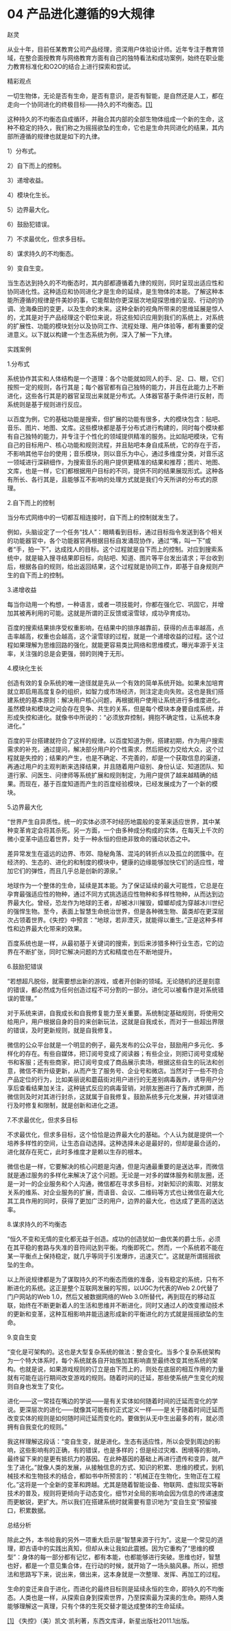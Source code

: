 # 04 产品进化遵循的9大规律

赵灵

从业十年，目前任某教育公司产品经理，资深用户体验设计师。近年专注于教育领域，在整合面授教育与网络教育方面有自己的独特看法和成功案例，始终在职业能力教育标准化和O2O的结合上进行探索和尝试。

精彩观点

一切生物体，无论是否有生命，是否有意识，是否有智能，是自然还是人工，都在走向一个协同进化的终极目标——持久的不均衡态。[[1]](part0478.xhtml#ch1_back)

这种持久的不均衡态自成循环，并融合其内部的全部生物体组成一个新的生命，这种不稳定的持久，我们称之为摇摇欲坠的生命，它也是生命共同进化的结果，其内部所遵循的规律也就是如下的九律。

1）分布式。

2）自下而上的控制。

3）递增收益。

4）模块化生长。

5）边界最大化。

6）鼓励犯错误。

7）不求最优化，但求多目标。

8）谋求持久的不均衡态。

9）变自生变。

当生态达到持久的不均衡态时，其内部都遵循着九律的规则，同时呈现出适应性和协同进化性。这种适应和协同进化才是生命的延续，是生物体的本能。了解这种本能所遵循的规律是件美妙的事，它能帮助你更深层次地窥探思维的呈现、行动的协调、沧海桑田的变更，以及生命的未来。这种全新的视角所带来的思维延展是惊人的，尤其是对于产品经理这个职位来说，将这些知识应用到我们的系统上，对系统的扩展性、功能的模块划分以及协同工作、流程处理、用户体验等，都有重要的促进意义。以下就以构建一个生态系统为例，深入了解一下九律。

实践案例

1.分布式

系统协作其实和人体结构是一个道理：各个功能就如同人的手、足、口、眼，它们按照一定的规则，各行其是；每个器官都有自己独特的能力，并且在此能力上不断进化，这些各行其是的器官呈现出来就是分布式。人体器官基于条件进行反射，而系统则是基于规则进行反应。

以百度为例，它的基础功能是搜索，但扩展的功能有很多，大的模块包含：贴吧、音乐、图片、地图、文库。这些模块都是基于分布式进行构建的，同时每个模块都有自己独特的能力，并专注于个性化的领域提供精准的服务。比如贴吧模块，它有自己的目标用户、核心功能和规则流程，并且贴吧本身自成系统，它的存在于否，不影响其他平台的使用；音乐模块，则以音乐为中心，通过多维度分类，对音乐这一领域进行深耕细作，为搜索音乐的用户提供更精准的结果和推荐；图片、地图、文库，也是一样，它们都根据用户目标的不同，提供不同的结果展现形式。这种各有所长、各行其是，且能够互不影响的处理方式就是我们今天所讲的分布式的原理。

2.自下而上的控制

当分布式网络中的一切都互相连接时，自下而上的控制就发生了。

例如，头脑设定了一个任务“找人”：眼睛看到目标，通过目标指令发送到各个相关的功能器官中，各个功能器官再根据目标自发涌现协作，通过“嘴，叫一下”或者“手，拍一下”，达成找人的目标。这个过程就是自下而上的控制。对应到搜索系统中，就是输入搜寻结果即目标，向贴吧、知道、图片等平台发出请求；平台收到后，根据各自的规则，给出返回结果，这个过程就是协同工作，即基于自身规则产生的自下而上的控制。

3.递增收益

每当你动用一个构想，一种语言，或者一项技能时，你都在强化它、巩固它，并增加其被再利用的可能。这就是所谓的正反馈或滚雪球，成功孕育成功。

百度的搜索结果排序受权重影响，在结果中的排序越靠前，获得的点击率越高，点击率越高，权重也会越高，这个滚雪球的过程，就是一个递增收益的过程。这个过程如果理解为思维回路的强化，就能更容易类比网络和思维模式，曝光率源于关注率，关注强的总是会更强，弱的则掩于无形。

4.模块化生长

创造有效的复杂系统的唯一途径就是先从一个有效的简单系统开始。如果未加培育就立即启用高度复杂的组织，如智力或市场经济，则注定走向失败。这也是我们搭建系统的基本原则：解决用户核心问题，再根据用户使用让系统进行多维度进化。虽然模块和模块之间会存在竞争、共生的关系，但是每个模块本身要自成系统，并形成失控和进化。就像书中所说的：“必须放弃控制，拥抱不确定性，让系统本身进化。”

百度的平台搭建就符合了这样的规律。以百度知道为例，搭建初期，作为用户搜索需求的补充，通过提问，解决部分用户的个性需求，然后把权力交给大众，这个过程就是失控的；结果的产生，也是不确定、不完善的，却是一个获取信息的渠道，再通过用户的主观判断来选择结果，并且随着用户级别、身份认证、知道团队、知道行家、问医生、问律师等系统扩展和规则制定，为用户提供了越来越精确的结果。而现在，基于百度知道而产生的百度经验模块，已经发展成为了一个新的模块。

5.边界最大化

“世界产生自异质性。统一的实体必须不时经历地震般的变革来适应世界，其中某种变革肯定会将其杀死。另一方面，一个由多种成分构成的实体，在每天上千次的微小变革中适应着世界，处于一种永恒的但绝非致命的骚动状态之中。

差异常发生在遥远的边界、市郊、隐秘角落、混沌的转折点以及孤立的团簇中。在经济的、生态的、进化的和制度的模块中，健康的边缘能够加快它们的适应性，增加它们的弹性，而且几乎总是创新的源泉。”

地球作为一个整体的生命，延续是其本能。为了保证延续的最大可能性，它总是在孕育最强适应性的物种，通过不同方式挑选适应性物种和多样性物种，从而达到边界最大化。曾经，恐龙作为地球的王者，却被冰川摧毁，蟑螂却成为穿越冰川世纪的强悍生物。至今，表面上智慧生命统治世界，但是各种微生物、菌类却在更深层次占领着世界。《失控》中预言：“地球，若非湮灭，就能得以重生。”正是这种多样性和边界最大化带来的效果。

百度系统也是一样，从最初基于关键词的搜索，到后来涉猎多种行业生态，它的边界在不断扩张，同时它解决问题的方式和精度也在不断地提升。

6.鼓励犯错误

“若想超凡脱俗，就需要想出新的游戏，或者开创新的领域。无论随机的还是刻意的错误，都必然成为任何创造过程不可分割的一部分。进化可以被看作是对系统错误的管理。”

对于系统来讲，自我成长和自我修复能力至关重要。系统制定基础规则，将使用交给用户，用户根据自身的目的来创新玩法，这就是自我成长，而对于一些超出界限的错误，及时更新规则，就是自我修复。

微信的公众平台就是一个明显的例子，最先发布的公众平台，鼓励用户多元化、多样化的存在。有些自媒体，把订阅号变成了阅读器；有些企业，则把订阅号变成秘书和客服；还有些商家，把订阅号变成了商品展示卖场，根据这些自生的玩法和创意，微信不断升级更新，从而产生了服务号、企业号和微店。当然对于一些不符合产品定位的行为，比如美丽说和蘑菇街对用户进行的无差别病毒轰炸，诱导用户分享后查看结果加关注，这种链式反应的病毒营销，对朋友圈进行了轰炸式刷屏，而微信则及时对其进行封杀，这就属于自我修复。鼓励系统多元化发展，并对错误进行及时修复和限制，就是创新和进化之道。

7.不求最优化，但求多目标

不求最优化，但求多目标，这个恰恰是边界最大化的基础。个人认为就是提供一个培养多样性的空间，让生态自动选择。这种选择未必是最好的，但却是最合适的，进化就存在死亡，此时多维度才是赖以生存的根本。

微信也是一样，它要解决的核心问题是沟通，但是沟通最重要的是送达率，而微信就是通过服务的多样化来解决了这个问题。无论是一对多的媒体服务和朋友圈，还是一对一的企业服务和个人沟通，微信都在寻求多目标，对新知识的索取、对朋友关系的维系、对企业服务的扩展，而语音、会议、二维码等方式也让微信在最大化其工具作用的同时，获得了更加广泛的用户，边界的最大化，也达成了更高的送达率。

8.谋求持久的不均衡态

“恒久不变和无情的变化都无益于创造。成功的创造犹如一曲优美的爵士乐，必须在其平稳的套路与失准的音符间达到平衡。均衡即死亡。然而，一个系统若不能在某一平衡点上保持稳定，就几乎等同于引发爆炸，迅速灭亡”。这就是所谓摇摇欲坠的生命。

以上所说规律都是为了谋取持久的不均衡态而做的准备，没有稳定的系统，只有不断进化的系统。这正是整个互联网发展的写照，以UGC为代表的Web 2.0代替了门户网站的Web 1.0，然后又被数据网络的Web 3.0所替代，再到现在的移动互联，始终在不断更新着人的生活和思维并不断进化，同时又通过人的改变推动技术的更新和变革，这种互相影响并能迅速形成新的平衡进化的方式就是摇摇欲坠的生命。

9.变自生变

“变化是可架构的。这也是大型复杂系统的做法：整合变化。当多个复杂系统架构为一个特大体系时，每个系统就各自开始施加其影响直至最终改变其他系统的架构。也就是说，如果游戏规则的订立是由下而上的，则处在底层的相互作用的力量就有可能在运行期间改变游戏的规则。随着时间的迁延，那些使系统产生变化的规则自身也发生了变化。

进化——这一常挂在嘴边的学说——是有关实体如何随着时间的迁延而变化的学说。更深层次的进化——就像其可能有的正式定义一样——是关于随着时间迁延而改变实体的规则是如何随时间迁延而变化的。要做到从无中生出最多的有，就必须拥有自我变化的规则。”

我这样理解这段话：“变自生变，就是进化。生态有适应性，所以会受到周边的影响，这些影响有的正确，有的错误，也是多样的；但是经过灾难、困境等的影响，最终留下来的是更有抵抗力的基因。在此种基因的基础上再进行遗传和变异，就产生了进化。”就像人类的发展，从接触信息的方式、知识的积累、思维的模式，到机械技术和生物技术的结合，都如书中所预言的：“机械正在生物化，生物正在工程化。”这将是一个全新的变革和跨越。尤其是随着智能设备、物联网、虚拟现实等新技术的普及，规则将更倾向于动态变化，细节对全局的影响会因为信息的传递速度而更敏锐，更扩大。所以我们在搭建系统时就需要有意识地为“变自生变”预留接口，积累数据。

总结分析

除此之外，本书给我的另外一项重大启示是“智慧来源于行为”。这是一个常见的道理，即古语中的实践出真知，但却从未让我如此震撼。因为它重构了“思维的模型”：身体的每一部分都有记忆，都有本能，也都能够进行突破。思维也好，智慧也好，都是一个意见集合体，在行动的时候，就开始了一场头脑风暴。所以，把想法和思路写下来，说出来，做出来，这本身就是一次整理、发挥、再加工的过程。

生命的变迁来自于进化，而进化的最终目标则是延续永恒的生命，即持久的不均衡态。人类也是一样，从探索自身到探索世界，乃至探索最为深奥的生命。期待人类能够理解这一真理，只有个体的生死交替才能达成整体的生命延续。

[[1]](part0478.xhtml#ch1) 《失控》（美）凯文·凯利著，东西文库译，新星出版社2011.1出版。
